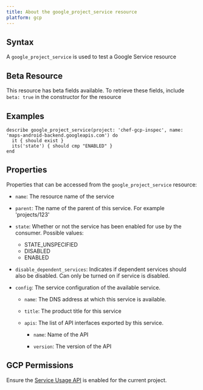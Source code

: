 ```yaml
---
title: About the google_project_service resource
platform: gcp
---
```


## Syntax
A `google_project_service` is used to test a Google Service resource


## Beta Resource
This resource has beta fields available. To retrieve these fields, include `beta: true` in the constructor for the resource

## Examples
```
describe google_project_service(project: 'chef-gcp-inspec', name: 'maps-android-backend.googleapis.com') do
  it { should exist }
  its('state') { should cmp "ENABLED" }
end
```

## Properties
Properties that can be accessed from the `google_project_service` resource:


  * `name`: The resource name of the service

  * `parent`: The name of the parent of this service. For example 'projects/123'

  * `state`: Whether or not the service has been enabled for use by the consumer.
  Possible values:
    * STATE_UNSPECIFIED
    * DISABLED
    * ENABLED

  * `disable_dependent_services`: Indicates if dependent services should also be disabled. Can only be turned on if service is disabled.

  * `config`: The service configuration of the available service.

    * `name`: The DNS address at which this service is available.

    * `title`: The product title for this service

    * `apis`: The list of API interfaces exported by this service.

      * `name`: Name of the API

      * `version`: The version of the API


## GCP Permissions

Ensure the [Service Usage API](https://console.cloud.google.com/apis/library/serviceusage.googleapis.com/) is enabled for the current project.
